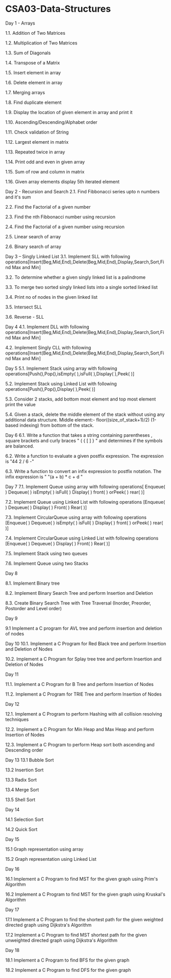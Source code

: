 # CSA03-Data-Structures



Day 1 - Arrays

1.1. Addition of Two Matrices

1.2. Multiplication of Two Matrices

1.3. Sum of Diagonals

1.4. Transpose of a Matrix

1.5. Insert element in array

1.6. Delete element in array

1.7. Merging arrays

1.8. Find duplicate element

1.9. Display the location of given element in array and print it

1.10. Ascending/Descending/Alphabet order

1.11. Check validation of String

1.12. Largest element in matrix

1.13. Repeated twice in array

1.14. Print odd and even in given array

1.15. Sum of row and column in matrix

1.16. Given array elements display 5th iterated element



Day 2 - Recursion and Search
2.1. Find Fibbonacci series upto n numbers and it's sum

2.2. Find the Factorial of a given number

2.3. Find the nth Fibbonacci number using recursion

2.4. Find the Factorial of a given number using recursion

2.5. Linear search of array

2.6. Binary search of array


Day 3 – Singly Linked List
3.1. Implement SLL with following operations[Insert(Beg,Mid,End),Delete(Beg,Mid,End),Display,Search,Sort,Find Max and Min]

3.2. To determine whether a given singly linked list is a palindrome

3.3. To merge two sorted singly linked lists into a single sorted linked list

3.4. Print no of nodes in the given linked list

3.5. Intersect SLL

3.6. Reverse - SLL


Day 4
4.1. Implement DLL with following operations[Insert(Beg,Mid,End),Delete(Beg,Mid,End),Display,Search,Sort,Find Max and Min]

4.2. Implement Singly CLL with following operations[Insert(Beg,Mid,End),Delete(Beg,Mid,End),Display,Search,Sort,Find Max and Min]


Day 5
5.1. Implement Stack using array with following operations[Push(),Pop(),isEmpty( ),isFull( ),Display( ),Peek( )]

5.2. Implement Stack using Linked List with following operations[Push(),Pop(),Display( ),Peek( )]

5.3. Consider 2 stacks, add bottom most element and top most element print the value

5.4. Given a stack, delete the middle element of the stack without using any additional data structure. Middle element:- floor((size_of_stack+1)/2) (1-based indexing) from bottom of the stack.


Day 6
6.1. Write a function that takes a string containing parentheses , square brackets and curly braces " ( { [ ] } " and determines if the symbols are balanced.

6.2. Write a function to evaluate a given postfix expression. The expression is "44 2 / 6 -"

6.3. Write a function to convert an infix expression to postfix notation. The infix expression is " "(a + b) * c + d "


Day 7
7.1. Implement Queue using array with following operations[ Enqueue( ) Dequeue( ) isEmpty( ) isFull( ) Display( ) front( ) orPeek( ) rear( )]

7.2. Implement Queue using Linked List with following operations [Enqueue( ) Dequeue( ) Display( ) Front( ) Rear( )]

7.3. Implement CircularQueue using array with following operations [Enqueue( ) Dequeue( ) isEmpty( ) isFull( ) Display( ) front( ) orPeek( ) rear( )]

7.4. Implement CircularQueue using Linked List with following operations [Enqueue( ) Dequeue( ) Display( ) Front( ) Rear( )]

7.5. Implement Stack using two queues

7.6. Implement Queue using two Stacks

Day 8

8.1. Implement Binary tree

8.2. Implement Binary Search Tree and perform Insertion and Deletion

8.3. Create Binary Search Tree with Tree Traversal (Inorder, Preorder, Postorder and Level order)


Day 9

9.1 Implement a C program for AVL tree and perform insertion and deletion of nodes



Day 10
10.1. Implement a C Program for Red Black tree and perform Insertion and Deletion of Nodes

10.2. Implement a C Program for Splay tree tree and perform Insertion and Deletion of Nodes



Day 11

11.1. Implement a C Program for B Tree and perform Insertion of Nodes

11.2. Implement a C Program for TRIE Tree and perform Insertion of Nodes




Day 12

12.1. Implement a C Program to perform Hashing with all collision resolving techniques

12.2. Implement a C Program for Min Heap and Max Heap and perform Insertion of Nodes

12.3. Implement a C Program to perform Heap sort both ascending and Descending order




Day 13
13.1 Bubble Sort

13.2 Insertion Sort

13.3 Radix Sort

13.4 Merge Sort

13.5 Shell Sort



Day 14

14.1 Selection Sort

14.2 Quick Sort



Day 15

15.1 Graph representation using array

15.2 Graph representation using Linked List



Day 16

16.1 Implement a C Program to find MST for the given graph using Prim's Algorithm


16.2 Implement a C Program to find MST for the given graph using Kruskal's Algorithm



Day 17

17.1 Implement a C Program to find the shortest path for the given weighted directed graph using Dijkstra's Algorithm

17.2 Implement a C Program to find MST shortest path for the given unweighted directed graph using Dijkstra's Algorithm



Day 18

18.1 Implement a C Program to find BFS for the given graph

18.2 Implement a C Program to find DFS for the given graph
